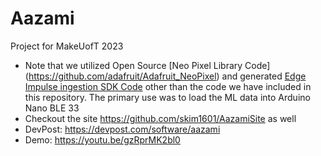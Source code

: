 # Aazami
Project for MakeUofT 2023

- Note that we utilized Open Source [Neo Pixel Library Code] (https://github.com/adafruit/Adafruit_NeoPixel) and generated [Edge Impulse ingestion SDK Code](https://docs.edgeimpulse.com/reference/data-ingestion/ingestion-api) other than the code we have included in this repository. The primary use was to load the ML data into Arduino Nano BLE 33
- Checkout the site https://github.com/skim1601/AazamiSite as well
- DevPost: https://devpost.com/software/aazami
- Demo: https://youtu.be/gzRprMK2bl0
